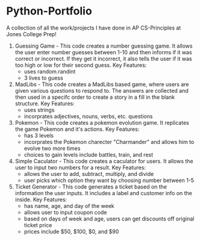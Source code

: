 # Python-Portfolio
A collection of all the work/projects I have done in AP CS-Principles at Jones College Prep!

1. Guessing Game - This code creates a number guessing game. It allows the user enter number guesses between 1-10 and then informs if it was correct or incorrect. If they get it incorrect, it also tells the user if it was too high or low for their second guess.
   Key Features:
    - uses random.randint
    - 3 lives to guess
2. MadLibs - This code creates a MadLibs based game, where users are given various questions to respond to. The answers are collected and then used in a specifc order to create a story in a fill in the blank structure.
  Key Features:
    - uses strings
    - incorprates adjectives, nouns, verbs, etc. questions
3. Pokemon - This code creates a pokemon evolution game. It replicates the game Pokemon and it's actions.
   Key Features:
   - has 3 levels
   - incorprates the Pokemon charecter "Charmander" and allows him to evolve two more times
   - choices to gain levels include battles, train, and rest
4. Simple Caculator - This code creates a caculator for users. It allows the user to input two numbers for a result.
   Key Features:
   - allows the user to add, subtract, multiply, and divide
   - user picks which option they want by choosing number between 1-5
5. Ticket Generator - This code generates a ticket based on the information the user inputs. It includes a label and customer info on the inside.
   Key Features:
   - has name, age, and day of the week
   - allows user to input coupon code
   - based on days of week and age, users can get discounts off original ticket price
   - prices include $50, $100, $0, and $90
